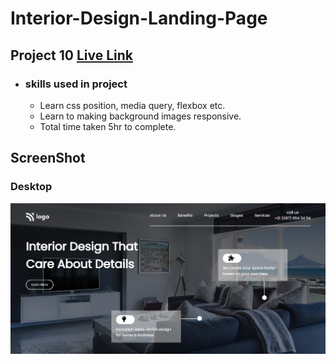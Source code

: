 # Interior-Design-Landing-Page

## Project 10 [Live Link](https://interior-design-landing-pages-10.netlify.app/)

- ### skills used in project
  - Learn css position, media query, flexbox etc.
  - Learn to making background images responsive.
  - Total time taken 5hr to complete.
## ScreenShot
### Desktop
![assignment 10](design-home-landing-page.png)
